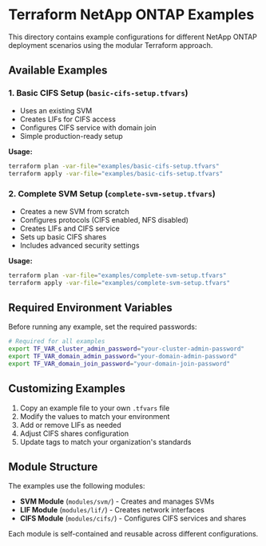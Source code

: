 # Terraform NetApp ONTAP Examples

This directory contains example configurations for different NetApp ONTAP deployment scenarios using the modular Terraform approach.

## Available Examples

### 1. Basic CIFS Setup (`basic-cifs-setup.tfvars`)
- Uses an existing SVM
- Creates LIFs for CIFS access
- Configures CIFS service with domain join
- Simple production-ready setup

**Usage:**
```bash
terraform plan -var-file="examples/basic-cifs-setup.tfvars"
terraform apply -var-file="examples/basic-cifs-setup.tfvars"
```

### 2. Complete SVM Setup (`complete-svm-setup.tfvars`)
- Creates a new SVM from scratch
- Configures protocols (CIFS enabled, NFS disabled)
- Creates LIFs and CIFS service
- Sets up basic CIFS shares
- Includes advanced security settings

**Usage:**
```bash
terraform plan -var-file="examples/complete-svm-setup.tfvars"
terraform apply -var-file="examples/complete-svm-setup.tfvars"
```

## Required Environment Variables

Before running any example, set the required passwords:

```bash
# Required for all examples
export TF_VAR_cluster_admin_password="your-cluster-admin-password"
export TF_VAR_domain_admin_password="your-domain-admin-password"
export TF_VAR_domain_join_password="your-domain-join-password"
```

## Customizing Examples

1. Copy an example file to your own `.tfvars` file
2. Modify the values to match your environment
3. Add or remove LIFs as needed
4. Adjust CIFS shares configuration
5. Update tags to match your organization's standards

## Module Structure

The examples use the following modules:
- **SVM Module** (`modules/svm/`) - Creates and manages SVMs
- **LIF Module** (`modules/lif/`) - Creates network interfaces
- **CIFS Module** (`modules/cifs/`) - Configures CIFS services and shares

Each module is self-contained and reusable across different configurations.
